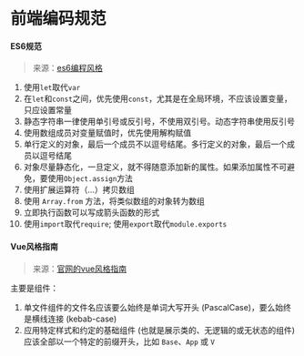 # 前端编码规范

#### ES6规范

> 来源：[es6编程风格](http://es6.ruanyifeng.com/#docs/style)

1. 使用`let`取代`var`
2. 在`let`和`const`之间，优先使用`const`，尤其是在全局环境，不应该设置变量，只应设置常量
3. 静态字符串一律使用单引号或反引号，不使用双引号。动态字符串使用反引号
4. 使用数组成员对变量赋值时，优先使用解构赋值
5. 单行定义的对象，最后一个成员不以逗号结尾。多行定义的对象，最后一个成员以逗号结尾
6. 对象尽量静态化，一旦定义，就不得随意添加新的属性。如果添加属性不可避免，要使用`Object.assign`方法
7. 使用扩展运算符（...）拷贝数组
8. 使用 `Array.from` 方法，将类似数组的对象转为数组
9. 立即执行函数可以写成箭头函数的形式
10. 使用`import`取代`require`; 使用`export`取代`module.exports`

#### Vue风格指南

> 来源：[官网的vue风格指南](https://cn.vuejs.org/v2/style-guide/)

主要是组件：

1. 单文件组件的文件名应该要么始终是单词大写开头 (PascalCase)，要么始终是横线连接 (kebab-case)
2. 应用特定样式和约定的基础组件 (也就是展示类的、无逻辑的或无状态的组件) 应该全部以一个特定的前缀开头，比如 `Base`、`App` 或 `V`
